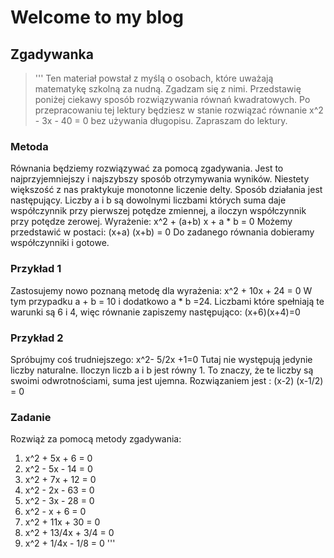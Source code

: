 # Welcome to my blog 

## Zgadywanka

>'''
Ten materiał powstał z myślą o osobach, które uważają matematykę szkolną za nudną. Zgadzam się z nimi. Przedstawię poniżej ciekawy sposób rozwiązywania równań kwadratowych. Po przepracowaniu tej lektury będziesz w stanie rozwiązać równanie  x^2 - 3x - 40 = 0  bez używania długopisu. Zapraszam do lektury.

### Metoda
Równania będziemy rozwiązywać za pomocą zgadywania. Jest to najprzyjemniejszy i najszybszy sposób otrzymywania wyników. Niestety większość z nas praktykuje monotonne liczenie delty.
Sposób działania jest następujący. Liczby a i b są dowolnymi liczbami których suma daje współczynnik przy pierwszej potędze zmiennej, a iloczyn współczynnik przy potędze zerowej. Wyrażenie:
x^2 + (a+b) x + a * b = 0
Możemy przedstawić w postaci:
(x+a) (x+b) = 0
Do zadanego równania dobieramy współczynniki i gotowe.

### Przykład  1
Zastosujemy nowo poznaną metodę dla wyrażenia: 
x^2 + 10x + 24 = 0
W tym przypadku a + b = 10 i dodatkowo a * b =24. Liczbami które spełniają te warunki są  6 i 4, więc równanie zapiszemy następująco:
(x+6)(x+4)=0

### Przykład 2
Spróbujmy coś trudniejszego: 
x^2-  5/2x +1=0
Tutaj nie występują jedynie liczby naturalne. Iloczyn liczb a i b jest równy 1. To znaczy, że te liczby są swoimi odwrotnościami, suma jest ujemna. Rozwiązaniem jest :
(x-2) (x-1/2) = 0

### Zadanie
Rozwiąż za pomocą metody zgadywania:
1.   x^2 + 5x + 6 = 0
2.   x^2 - 5x - 14 = 0
3.   x^2 + 7x + 12 = 0
4.   x^2 - 2x - 63 = 0
5.   x^2 - 3x - 28 = 0
6.   x^2 - x + 6 = 0
7.   x^2 + 11x + 30 = 0
8.   x^2 + 13/4x + 3/4 = 0
9.   x^2 + 1/4x - 1/8 = 0
'''
